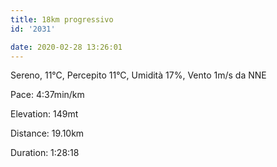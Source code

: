 ```yaml
---
title: 18km progressivo
id: '2031'

date: 2020-02-28 13:26:01
---
```


Sereno, 11°C, Percepito 11°C, Umidità 17%, Vento 1m/s da NNE

Pace: 4:37min/km

Elevation: 149mt

Distance: 19.10km

Duration: 1:28:18

<!-- ![image](/images/2021/08/20200228-activity-map_hu20a3f84199f3a2d0fb594a79ae8a5c89_81854_700x0_resize_box_3.png) -->
